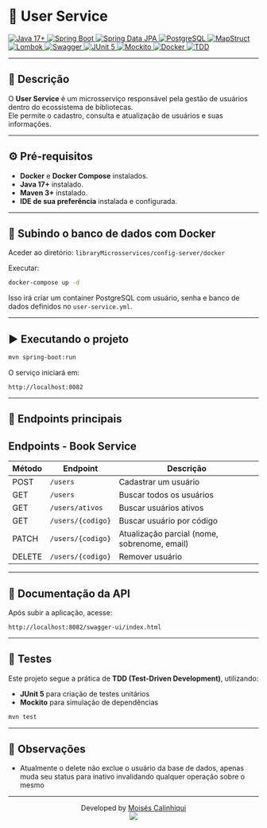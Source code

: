 # 👤 User Service

<a href="https://github.com/MCalinhiqui">

![Java 17+](https://img.shields.io/badge/Java-17+-red?logo=openjdk&logoColor=white)
![Spring Boot](https://img.shields.io/badge/Spring%20Boot-3.x-6DB33F?logo=springboot&logoColor=white)
![Spring Data JPA](https://img.shields.io/badge/Spring%20Data%20JPA-3.x-6DB33F?logo=spring&logoColor=white)
![PostgreSQL](https://img.shields.io/badge/PostgreSQL-316192?logo=postgresql&logoColor=white)
![MapStruct](https://img.shields.io/badge/MapStruct-1.5+-brightgreen?logo=java&logoColor=white)
![Lombok](https://img.shields.io/badge/Lombok-1.18+-red?logo=apachemaven&logoColor=white)
![Swagger](https://img.shields.io/badge/Swagger-OpenAPI%203-85EA2D?logo=swagger&logoColor=black)
![JUnit 5](https://img.shields.io/badge/JUnit-5-25A162?logo=junit5&logoColor=white)
![Mockito](https://img.shields.io/badge/Mockito-4.x-green?logo=java&logoColor=white)
![Docker](https://img.shields.io/badge/Docker-2496ED?logo=docker&logoColor=white)
![TDD](https://img.shields.io/badge/TDD-Test%20Driven%20Development-orange?logo=testcafe&logoColor=white)

</a>

---

## 📝 Descrição

O **User Service** é um microsserviço responsável pela gestão de usuários dentro do ecossistema de bibliotecas.  
Ele permite o cadastro, consulta e atualização de usuários e suas informações.

---

## ⚙️ Pré-requisitos

- **Docker** e **Docker Compose** instalados.
- **Java 17+** instalado.
- **Maven 3+** instalado.
- **IDE de sua preferência** instalada e configurada.
---

## 🐳 Subindo o banco de dados com Docker

Aceder ao diretório: `libraryMicrosservices/config-server/docker`

Executar:
```bash
docker-compose up -d
```
Isso irá criar um container PostgreSQL com usuário, senha e banco de dados definidos no `user-service.yml`.

---

## ▶️ Executando o projeto


```bash
mvn spring-boot:run
```

O serviço iniciará em:

```
http://localhost:8082
```

---

## 📖 Endpoints principais

## Endpoints - Book Service

| Método  | Endpoint          | Descrição                                    |
|---------|-------------------|----------------------------------------------|
| POST    | `/users`          | Cadastrar um usuário                         |
| GET     | `/users`          | Buscar todos os usuários                     |
| GET     | `/users/ativos`   | Buscar usuários ativos                       |
| GET     | `/users/{codigo}` | Buscar usuário por código                    |
| PATCH   | `/users/{codigo}` | Atualização parcial (nome, sobrenome, email) |
| DELETE  | `/users/{codigo}` | Remover usuário                              |


---

## 📑 Documentação da API

Após subir a aplicação, acesse:

```
http://localhost:8082/swagger-ui/index.html
```

---

## 🧪 Testes

Este projeto segue a prática de **TDD (Test-Driven Development)**, utilizando:
- **JUnit 5** para criação de testes unitários
- **Mockito** para simulação de dependências

```bash
mvn test
```

---

## 📌 Observações

- Atualmente o delete não exclue o usuário da base de dados, apenas muda seu status para inativo invalidando qualquer operação sobre o mesmo

---

<p align="center">
  Developed by <a href="https://github.com/MCalinhiqui">Moisés Calinhiqui</a><br/>
  <a href="https://github.com/MCalinhiqui">
    <img src="https://img.shields.io/badge/github-MCalinhiqui-blue?style=flat&logo=github">
  </a>
</p>
